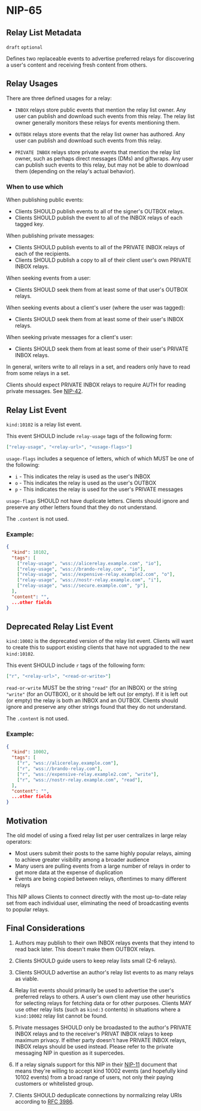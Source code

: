 NIP-65
======

Relay List Metadata
-------------------

`draft` `optional`

Defines two replaceable events to advertise preferred relays for discovering a user's content and receiving fresh content from others.

Relay Usages
------------

There are three defined usages for a relay:

- `INBOX` relays store public events that mention the relay list owner. Any user can publish and download such events from this relay. The relay list owner generally monitors these relays for events mentioning them.

- `OUTBOX` relays store events that the relay list owner has authored. Any user can publish and download such events from this relay.

- `PRIVATE INBOX` relays store private events that mention the relay list owner, such as perhaps direct messages (DMs) and giftwraps. Any user can publish such events to this relay, but may not be able to download them (depending on the relay's actual behavior).

### When to use which

When publishing public events:

- Clients SHOULD publish events to all of the signer's OUTBOX relays.
- Clients SHOULD publish the event to all of the INBOX relays of each tagged key.

When publishing private messages:

- Clients SHOULD publish events to all of the PRIVATE INBOX relays of each of the recipients.
- Clients SHOULD publish a copy to all of their client user's own PRIVATE INBOX relays.

When seeking events from a user:

- Clients SHOULD seek them from at least some of that user's OUTBOX relays.

When seeking events about a client's user (where the user was tagged):

- Clients SHOULD seek them from at least some of their user's INBOX relays.

When seeking private messages for a client's user:

- Clients SHOULD seek them from at least some of their user's PRIVATE INBOX relays.

In general, writers write to all relays in a set, and readers only have to read from some relays in a set.

Clients should expect PRIVATE INBOX relays to require AUTH for reading private messages. See [NIP-42](42.md).

Relay List Event
----------------

`kind:10102` is a relay list event.

This event SHOULD include `relay-usage` tags of the following form:

```json
["relay-usage", "<relay-url>", "<usage-flags>"]
```

`usage-flags` includes a sequence of letters, which of which MUST be one of the following:

- `i` - This indicates the relay is used as the user's INBOX
- `o` - This indicates the relay is used as the user's OUTBOX
- `p` - This indicates the relay is used for the user's PRIVATE messages

`usage-flags` SHOULD not have duplicate letters. Clients should ignore and preserve any other letters found that they do not understand.

The `.content` is not used.

### Example:

```json
{
  "kind": 10102,
  "tags": [
    ["relay-usage", "wss://alicerelay.example.com", "io"],
    ["relay-usage", "wss://brando-relay.com", "io"],
    ["relay-usage", "wss://expensive-relay.example2.com", "o"],
    ["relay-usage", "wss://nostr-relay.example.com", "i"],
    ["relay-usage", "wss://secure.example.com", "p"],
  ],
  "content": "",
  ...other fields
}
```

Deprecated Relay List Event
---------------------------

`kind:10002` is the deprecated version of the relay list event. Clients will want to create this to support existing clients that have not upgraded to the new `kind:10102`.

This event SHOULD include `r` tags of the following form:

```json
["r", "<relay-url>", "<read-or-write>"]
```
`read-or-write` MUST be the string `"read"` (for an INBOX) or the string `"write"` (for an OUTBOX), or it should be left out (or empty). If it is left out (or empty) the relay is both an INBOX and an OUTBOX. Clients should ignore and preserve any other strings found that they do not understand.

The `.content` is not used.

### Example:

```json
{
  "kind": 10002,
  "tags": [
    ["r", "wss://alicerelay.example.com"],
    ["r", "wss://brando-relay.com"],
    ["r", "wss://expensive-relay.example2.com", "write"],
    ["r", "wss://nostr-relay.example.com", "read"],
  ],
  "content": "",
  ...other fields
}
```

## Motivation

The old model of using a fixed relay list per user centralizes in large relay operators:

  - Most users submit their posts to the same highly popular relays, aiming to achieve greater visibility among a broader audience
  - Many users are pulling events from a large number of relays in order to get more data at the expense of duplication
  - Events are being copied between relays, oftentimes to many different relays

This NIP allows Clients to connect directly with the most up-to-date relay set from each individual user, eliminating the need of broadcasting events to popular relays.

## Final Considerations

1. Authors may publish to their own INBOX relays events that they intend to read back later. This doesn't make them OUTBOX relays.

2. Clients SHOULD guide users to keep relay lists small (2-6 relays).

3. Clients SHOULD advertise an author's relay list events to as many relays as viable.

4. Relay list events should primarily be used to advertise the user's preferred relays to others. A user's own client may use other heuristics for selecting relays for fetching data or for other purposes. Clients MAY use other relay lists (such as `kind:3` contents) in situations where a `kind:10002` relay list cannot be found.

5. Private messages SHOULD only be broadasted to the author's PRIVATE INBOX relays and to the receiver's PRIVAT INBOX relays to keep maximum privacy. If either party doesn't have PRIVATE INBOX relays, INBOX relays should be used instead. Please refer to the private messaging NIP in question as it supercedes.

6. If a relay signals support for this NIP in their [NIP-11](11.md) document that means they're willing to accept kind 10002 events (and hopefully kind 10102 events) from a broad range of users, not only their paying customers or whitelisted group.

7. Clients SHOULD deduplicate connections by normalizing relay URIs according to [RFC 3986](https://datatracker.ietf.org/doc/html/rfc3986#section-6).
